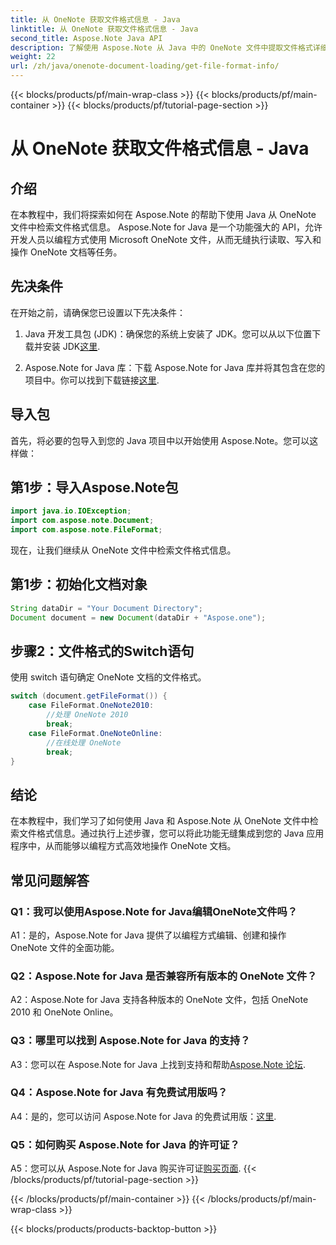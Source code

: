 ```yaml
---
title: 从 OneNote 获取文件格式信息 - Java
linktitle: 从 OneNote 获取文件格式信息 - Java
second_title: Aspose.Note Java API
description: 了解使用 Aspose.Note 从 Java 中的 OneNote 文件中提取文件格式详细信息。按照这个综合教程增强您的 Java 应用程序。
weight: 22
url: /zh/java/onenote-document-loading/get-file-format-info/
---
```


{{< blocks/products/pf/main-wrap-class >}}
{{< blocks/products/pf/main-container >}}
{{< blocks/products/pf/tutorial-page-section >}}

# 从 OneNote 获取文件格式信息 - Java

## 介绍

在本教程中，我们将探索如何在 Aspose.Note 的帮助下使用 Java 从 OneNote 文件中检索文件格式信息。 Aspose.Note for Java 是一个功能强大的 API，允许开发人员以编程方式使用 Microsoft OneNote 文件，从而无缝执行读取、写入和操作 OneNote 文档等任务。

## 先决条件

在开始之前，请确保您已设置以下先决条件：

1.  Java 开发工具包 (JDK)：确保您的系统上安装了 JDK。您可以从以下位置下载并安装 JDK[这里](https://www.oracle.com/java/technologies/javase-jdk11-downloads.html).

2.  Aspose.Note for Java 库：下载 Aspose.Note for Java 库并将其包含在您的项目中。你可以找到下载链接[这里](https://releases.aspose.com/note/java/).

## 导入包

首先，将必要的包导入到您的 Java 项目中以开始使用 Aspose.Note。您可以这样做：

## 第1步：导入Aspose.Note包

```java
import java.io.IOException;
import com.aspose.note.Document;
import com.aspose.note.FileFormat;
```

现在，让我们继续从 OneNote 文件中检索文件格式信息。

## 第1步：初始化文档对象

```java
String dataDir = "Your Document Directory";
Document document = new Document(dataDir + "Aspose.one");
```

## 步骤2：文件格式的Switch语句

使用 switch 语句确定 OneNote 文档的文件格式。

```java
switch (document.getFileFormat()) {
    case FileFormat.OneNote2010:
        //处理 OneNote 2010
        break;
    case FileFormat.OneNoteOnline:
        //在线处理 OneNote
        break;
}
```

## 结论

在本教程中，我们学习了如何使用 Java 和 Aspose.Note 从 OneNote 文件中检索文件格式信息。通过执行上述步骤，您可以将此功能无缝集成到您的 Java 应用程序中，从而能够以编程方式高效地操作 OneNote 文档。

## 常见问题解答

### Q1：我可以使用Aspose.Note for Java编辑OneNote文件吗？

A1：是的，Aspose.Note for Java 提供了以编程方式编辑、创建和操作 OneNote 文件的全面功能。

### Q2：Aspose.Note for Java 是否兼容所有版本的 OneNote 文件？

A2：Aspose.Note for Java 支持各种版本的 OneNote 文件，包括 OneNote 2010 和 OneNote Online。

### Q3：哪里可以找到 Aspose.Note for Java 的支持？

A3：您可以在 Aspose.Note for Java 上找到支持和帮助[Aspose.Note 论坛](https://forum.aspose.com/c/note/28).

### Q4：Aspose.Note for Java 有免费试用版吗？

A4：是的，您可以访问 Aspose.Note for Java 的免费试用版：[这里](https://releases.aspose.com/).

### Q5：如何购买 Aspose.Note for Java 的许可证？

 A5：您可以从 Aspose.Note for Java 购买许可证[购买页面](https://purchase.aspose.com/buy).
{{< /blocks/products/pf/tutorial-page-section >}}

{{< /blocks/products/pf/main-container >}}
{{< /blocks/products/pf/main-wrap-class >}}

{{< blocks/products/products-backtop-button >}}
